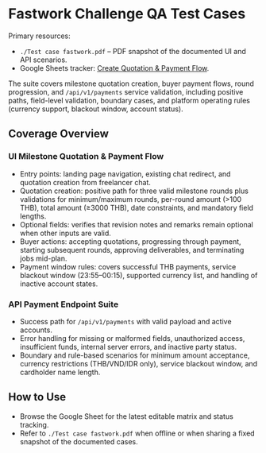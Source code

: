 # Fastwork Challenge QA Test Cases

Primary resources:
- `./Test case fastwork.pdf` – PDF snapshot of the documented UI and API scenarios.
- Google Sheets tracker: [Create Quotation & Payment Flow](https://docs.google.com/spreadsheets/d/1ljCbdapNY2kIB0OVsBdS7Fy88L0fROL_tJQXAc09RGk/edit?usp=sharing).

The suite covers milestone quotation creation, buyer payment flows, round progression, and `/api/v1/payments` service validation, including positive paths, field-level validation, boundary cases, and platform operating rules (currency support, blackout window, account status).

## Coverage Overview
### UI Milestone Quotation & Payment Flow
- Entry points: landing page navigation, existing chat redirect, and quotation creation from freelancer chat.
- Quotation creation: positive path for three valid milestone rounds plus validations for minimum/maximum rounds, per-round amount (>100 THB), total amount (≥3000 THB), date constraints, and mandatory field lengths.
- Optional fields: verifies that revision notes and remarks remain optional when other inputs are valid.
- Buyer actions: accepting quotations, progressing through payment, starting subsequent rounds, approving deliverables, and terminating jobs mid-plan.
- Payment window rules: covers successful THB payments, service blackout window (23:55–00:15), supported currency list, and handling of inactive account states.

### API Payment Endpoint Suite
- Success path for `/api/v1/payments` with valid payload and active accounts.
- Error handling for missing or malformed fields, unauthorized access, insufficient funds, internal server errors, and inactive party status.
- Boundary and rule-based scenarios for minimum amount acceptance, currency restrictions (THB/VND/IDR only), service blackout window, and cardholder name length.

## How to Use
- Browse the Google Sheet for the latest editable matrix and status tracking.
- Refer to `./Test case fastwork.pdf` when offline or when sharing a fixed snapshot of the documented cases.
